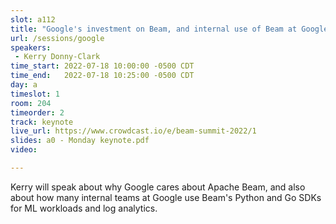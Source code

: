 ```yaml
---
slot: a112
title: "Google's investment on Beam, and internal use of Beam at Google"
url: /sessions/google
speakers:
 - Kerry Donny-Clark
time_start: 2022-07-18 10:00:00 -0500 CDT
time_end:   2022-07-18 10:25:00 -0500 CDT
day: a
timeslot: 1
room: 204
timeorder: 2
track: keynote
live_url: https://www.crowdcast.io/e/beam-summit-2022/1
slides: a0 - Monday keynote.pdf
video: 

---
```


Kerry will speak about why Google cares about Apache Beam, and also about how many internal teams at Google use Beam's Python and Go SDKs for ML workloads and log analytics.
